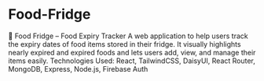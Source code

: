 # Food-Fridge
🍱 Food Fridge – Food Expiry Tracker A web application to help users track the expiry dates of food items stored in their fridge. It visually highlights nearly expired and expired foods and lets users add, view, and manage their items easily.  Technologies Used: React, TailwindCSS, DaisyUI, React Router, MongoDB, Express, Node.js, Firebase Auth
